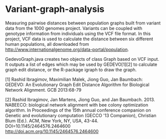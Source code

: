 # Variant-graph-analysis
Measuring pairwise distances between population graphs built from variant data from the 1000 genomes project. Variants can be coupled with genotype information from individuals using the VCF file format. In this project, VCF data is used to calculate the distance between six different human populations, all downloaded from http://www.internationalgenome.org/data-portal/population.

GedevoGraph.java creates two objects of class Graph based on VCF input. It outputs a list of edges which may be used by   GEDEVO[1][2] to calculate graph edit distance, or the R-package igraph to draw the graph.

[1] Rashid Ibragimov, Maximilian Malek, Jiong Guo, Jan Baumbach: GEDEVO: An Evolutionary Graph Edit Distance Algorithm for Biological Network Alignment. GCB 2013:68-79

[2] Rashid Ibragimov, Jan Martens, Jiong Guo, and Jan Baumbach. 2013. NABEECO: biological network alignment with bee colony optimization algorithm. In Proceedings of the 15th annual conference companion on Genetic and evolutionary computation (GECCO '13 Companion), Christian Blum (Ed.). ACM, New York, NY, USA, 43-44. DOI=10.1145/2464576.2464600 http://doi.acm.org/10.1145/2464576.2464600
